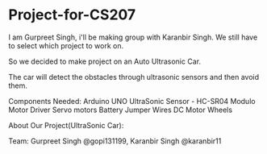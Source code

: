 # Project-for-CS207
I am Gurpreet Singh, i'll be making group with Karanbir Singh. We still have to select which project to work on.

So we decided to make project on an Auto Ultrasonic Car.

The car will detect the obstacles through ultrasonic sensors and then avoid them.

Components Needed:
  Arduino UNO
  UltraSonic Sensor - HC-SR04
  Modulo Motor Driver
  Servo motors
  Battery
  Jumper Wires
  DC Motor
  Wheels
  
  About Our Project(UltraSonic Car):
    



Team:
  Gurpreet Singh @gopi131199,
  Karanbir Singh @karanbir11
